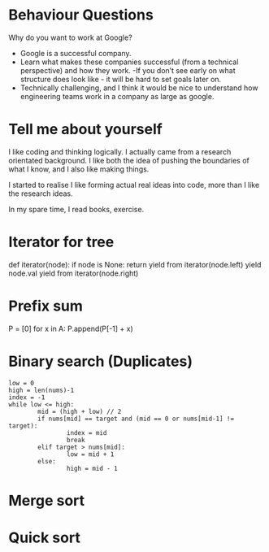 # Behaviour Questions
Why do you want to work at Google?
 - Google is a successful company. 
 - Learn what makes these companies successful (from a technical perspective) and how they work. 
     -If you don’t see early on what structure does look like - it will be hard to set goals later on.
 - Technically challenging, and I think it would be nice to understand how engineering teams work in a company as large as google. 

# Tell me about yourself
I like coding and thinking logically. I actually came from a research orientated background.
I like both the idea of pushing the boundaries of what I know, and I also like making things. 

I started to realise I like forming actual real ideas into code, more than I like the research ideas. 

In my spare time, I read books, exercise. 


# Iterator for tree
def iterator(node):
    if node is None:
        return
    yield from iterator(node.left)
    yield node.val
    yield from iterator(node.right)


# Prefix sum
P = [0]
for x in A:
    P.append(P[-1] + x)


# Binary search (Duplicates)
	low = 0
	high = len(nums)-1
	index = -1
	while low <= high:
			mid = (high + low) // 2
			if nums[mid] == target and (mid == 0 or nums[mid-1] != target):
					index = mid
					break
			elif target > nums[mid]:
					low = mid + 1
			else:
					high = mid - 1

# Merge sort
# Quick sort
